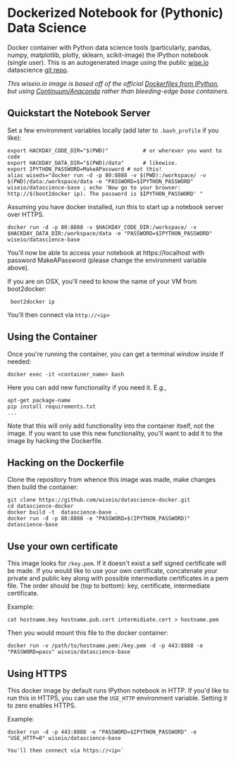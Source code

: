 Dockerized Notebook for (Pythonic) Data Science
======================

Docker container with Python data science tools (particularly, pandas, numpy, matplotlib, plotly, sklearn, scikit-image) the IPython notebook (single user). This is an autogenerated image using the public [wise.io](http://wise.io) datascience [git repo](https://github.com/wiseio/datascience-docker).

*This wiseio.io image is based off of the official [Dockerfiles from IPython](https://github.com/ipython/docker-notebook/tree/master/notebook), but using [Continuum/Anaconda](http://continuum.io) rather than bleeding-edge base containers.*

## Quickstart the Notebook Server

Set a few environment variables locally (add later to `.bash_profile` if you like):

```
export HACKDAY_CODE_DIR="$(PWD)"           # or wherever you want to code
export HACKDAY_DATA_DIR="$(PWD)/data"      # likewise.
export IPYTHON_PASSWORD=MakeAPassword # not this!
alias wiseds="docker run -d -p 80:8888 -v $(PWD):/workspace/ -v $(PWD)/data:/workspace/data -e "PASSWORD=$IPYTHON_PASSWORD" wiseio/datascience-base ; echo 'Now go to your browser: http://$(boot2docker ip). The password is $IPYTHON_PASSWORD' "
```

Assuming you have docker installed, run this to start up a notebook server over HTTPS.

```
docker run -d -p 80:8888 -v $HACKDAY_CODE_DIR:/workspace/ -v $HACKDAY_DATA_DIR:/workspace/data -e "PASSWORD=$IPYTHON_PASSWORD" wiseio/datascience-base
```

You'll now be able to access your notebook at https://localhost with password MakeAPassword (please change the environment variable above).

If you are on OSX, you'll need to know the name of your VM from boot2docker:

```
 boot2docker ip
```

You'll then connect via `http://<ip>`

## Using the Container ##

Once you're running the container, you can get a terminal window inside if needed:

```
docker exec -it <container_name> bash
```

Here you can add new functionality if you need it. E.g.,

```
apt-get package-name
pip install requirements.txt
...
```

Note that this will only add functionality into the container itself, not the image. If you want to use this new functionality, you'll want to add it to the image by hacking the Dockerfile.

## Hacking on the Dockerfile

Clone the repository from whence this image was made, make changes then build the container:

```
git clone https://github.com/wiseio/datascience-docker.git
cd datascience-docker
docker build -t  datascience-base .
docker run -d -p 80:8888 -e "PASSWORD=$(IPYTHON_PASSWORD)" datascience-base
```

## Use your own certificate
This image looks for `/key.pem`. If it doesn't exist a self signed certificate will be made. If you would like to use your own certificate, concatenate your private and public key along with possible intermediate certificates in a pem file. The order should be (top to bottom): key, certificate, intermediate certificate.

Example:

```
cat hostname.key hostname.pub.cert intermidiate.cert > hostname.pem
```

Then you would mount this file to the docker container:

```
docker run -v /path/to/hostname.pem:/key.pem -d -p 443:8888 -e "PASSWORD=pass" wiseio/datascience-base
```

## Using HTTPS
This docker image by default runs IPython notebook in HTTP.  If you'd like to run this in HTTPS,
you can use the `USE_HTTP` environment variable.  Setting it to zero enables HTTPS.

Example:

```
docker run -d -p 443:8888 -e "PASSWORD=$IPYTHON_PASSWORD" -e "USE_HTTP=0" wiseio/datascience-base

You'll then connect via https://<ip>`
```